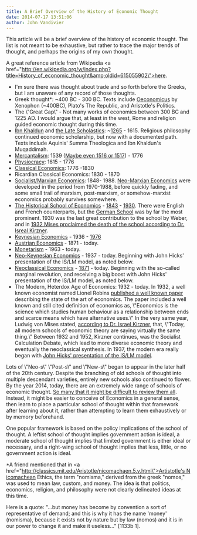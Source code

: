 ```yaml
---
title: A Brief Overview of the History of Economic Thought
date: 2014-07-17 13:51:06
author: John Vandivier
---
```




This article will be a brief overview of the history of economic thought. The list is not meant to be exhaustive, but rather to trace the major trends of thought, and perhaps the origins of my own thought.

A great reference article from Wikipedia <a href=\"http://en.wikipedia.org/w/index.php?title=History_of_economic_thought&amp;oldid=615055902\">here</a>.
<ul>
	<li>I'm sure there was thought about trade and so forth before the Greeks, but I am unaware of any record of those thoughts.</li>
	<li>Greek thought*: ~400 BC - 300 BC. Texts include <a href=\"http://en.wikipedia.org/w/index.php?title=Oeconomicus&amp;oldid=612355463\">Oeconomicus</a> by Xenophon (~400BC), Plato's The Republic, and Aristotle's Politics.</li>
	<li>The \"Great Gap\" - Not many works of economics between 300 BC and 1225 AD. I would argue that, at least in the west, Rome and religion guided economic thought during this time.</li>
	<li><a href=\"http://en.wikipedia.org/w/index.php?title=Muqaddimah&amp;oldid=610060750#Economics\">Ibn Khaldun</a> and <a href=\"http://mises.org/daily/5779/The-FreeMarket-Economics-of-the-Late-Scholastics\">the Late Scholastics</a>: ~<a href=\"http://en.wikipedia.org/w/index.php?title=History_of_economic_thought&amp;oldid=615055902#Thomas_Aquinas\">1265</a> - 1615. Religious philosophy continued economic scholarship, but now with a documented path. Texts include Aquinis' Summa Theologica and Ibn Khaldun's Muqaddimah.</li>
	<li><a href=\"http://en.wikipedia.org/w/index.php?title=Mercantilism&amp;oldid=616867506#France\">Mercantalism</a>: 1539 (<a href=\"http://en.wikipedia.org/w/index.php?title=History_of_economic_thought&amp;oldid=615055902#Sir_Thomas_More\">Maybe even 1516 or 1517</a>) - 1776</li>
	<li><a href=\"http://en.wikipedia.org/w/index.php?title=Political_economy&amp;oldid=614729170#Etymology\">Physiocracy</a>: 1615 - 1776</li>
	<li><a href=\"http://en.wikipedia.org/w/index.php?title=Classical_economics&amp;oldid=607394178\">Classical Economics</a>: 1776 -1830</li>
	<li>Ricardian Classical Economics: 1830 - 1870</li>
	<li><a href=\"http://en.wikipedia.org/w/index.php?title=Marxian_economics&amp;oldid=609552539#Relevance_to_economics\">Socialist/Marxian Economics</a>: 1848- 1988. <a href=\"http://en.wikipedia.org/w/index.php?title=Neo-Marxian_economics&amp;oldid=561446022\">Neo-Marxian Economics</a> were developed in the period from 1970-1988, before quickly fading, and some small trail of marxism, post-marxism, or somehow-marxist economics probably survives somewhere.</li>
	<li><a href=\"http://en.wikipedia.org/w/index.php?title=Historical_school_of_economics&amp;oldid=587207799\">The Historical School of Economics</a> - <a href=\"http://en.wikipedia.org/w/index.php?title=Wilhelm_Georg_Friedrich_Roscher&amp;oldid=614439926\">1843</a> - <a href=\"http://en.wikipedia.org/w/index.php?title=The_Protestant_Ethic_and_the_Spirit_of_Capitalism&amp;oldid=617136969\">1930</a>. There were English and French counterparts, but the <a href=\"http://en.wikipedia.org/w/index.php?title=German_Historical_School&amp;oldid=566142380\">German School</a> was by far the most prominent. 1930 was the last great contribution to the school by Weber, and in <a href=\"https://www.youtube.com/watch?v=tS49-RmZAxk\">1932 Mises proclaimed the death of the school according to Dr. Isreal Kirzner</a>.</li>
	<li><a href=\"http://en.wikipedia.org/w/index.php?title=Keynesian_economics&amp;oldid=616073451\">Keynesian Economics</a> - 1936 - <a href=\"http://en.wikipedia.org/w/index.php?title=Lucas_critique&amp;oldid=608908201\">1976</a></li>
	<li><a href=\"https://www.youtube.com/watch?v=uhdNmHONY-E\">Austrian Economics</a> - 1871 - today.</li>
	<li><a href=\"http://en.wikipedia.org/w/index.php?title=A_Monetary_History_of_the_United_States&amp;oldid=615428564\">Monetarism</a> - 1963 - today.</li>
	<li><a href=\"http://en.wikipedia.org/w/index.php?title=Neo-Keynesian_economics&amp;oldid=564545654\">Neo-Keynesian Economics</a> - 1937 - today. Beginning with John Hicks' presentation of the IS/LM model, as noted below.</li>
	<li><a href=\"http://en.wikipedia.org/w/index.php?title=Neoclassical_economics&amp;oldid=614605399\">Neoclassical Economics</a> - <a href=\"http://en.wikipedia.org/w/index.php?title=Neoclassical_economics&amp;oldid=614605399#The_marginal_revolution\">1871</a> - today. Beginning with the so-called marginal revolution, and receiving a big boost with John Hicks' presentation of the IS/LM model, as noted below.</li>
	<li>The Modern, Heterdox Age of Economics: 1932 - today. In 1932, a well known economist named Lionel Robins <a href=\"http://en.wikipedia.org/w/index.php?title=An_Essay_on_the_Nature_and_Significance_of_Economic_Science&amp;oldid=541711335#Major_propositions\">published a well known paper</a> describing the state of the art of economics. The paper included a well known and still cited definition of economics as, \"Economics is the science which studies human behaviour as a relationship between ends and scarce means which have alternative uses.\" In the very same year, Ludwig von Mises stated, <a href=\"https://www.youtube.com/watch?v=tS49-RmZAxk\">according to Dr. Israel Kirzner</a>, that, \"Today, all modern schools of economic theory are saying virtually the same thing.\" Between 1932 and 1952, Kirzner continues, was the Socialist Calculation Debate, which lead to more diverse economic theory and eventually the neoclassical synthesis. In 1937, the modern era really began with <a href=\"http://en.wikipedia.org/w/index.php?title=Neoclassical_synthesis&amp;oldid=562508618\">John Hicks' presentation of the IS/LM model</a>.</li>
</ul>
Lots of \"Neo-s\" \"Post-s\" and \"New-s\" began to appear in the later half of the 20th century. Despite the branching of old schools of thought into multiple descendant varieties, entirely new schools also continued to flower. By the year 2014, today, there are an extremely wide range of schools of economic thought. <a href=\"http://en.wikipedia.org/w/index.php?title=Schools_of_economic_thought&amp;oldid=614314028\">So many that it might be difficult to review them all</a>. Instead, it might be easier to conceive of Economics in a general sense, then learn to place a particular school of thought within that framework after learning about it, rather than attempting to learn them exhaustively or by memory beforehand.

One popular framework is based on the policy implications of the school of thought. A leftist school of thought implies government action is ideal, a moderate school of thought implies that limited government is either ideal or necessary, and a right-wing school of thought implies that less, little, or no government action is ideal.

*A friend mentioned that in <a href=\"http://classics.mit.edu/Aristotle/nicomachaen.5.v.html\">Artistotle's Nicomachean Ethics</a>, the term \"nomisma,\" derived from the greek \"nomos,\" was used to mean law, custom, and money. The idea is that politics, economics, religion, and philosophy were not clearly delineated ideas at this time.

Here is a quote: \"...but money has become by convention a sort of representative of demand; and this is why it has the name 'money' (nomisma), because it exists not by nature but by law (nomos) and it is in our power to change it and make it useless...\" [1133b 1].